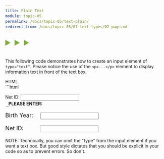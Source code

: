 ```yaml
---
title: Plain Text
module: topic-05
permalink: /docs/topic-05/text-plain/
redirect_from: /docs/topic-05/07-text-types/02-page.md
---
```


<img src="./../../../img/arrow-divider.svg" style="width: 75px; border: none; margin: 0px 0 20px 0" />

This following code demonstrates how to create an input element of `type="text"`. Please notice the use of the `<p>...</p>` element to display information text in front of the text box.


<div id="code-heading">HTML</div>
```html
<p>
  Net ID:
  <input type="text" name="name" id="test-text" />
</p>
```

<div class="row" style="margin-top: -30px;">
  <div class="col-lg-12">
    <div class="bs-component">
      <div class="panel panel-success">
        <div class="panel-heading">
          <h4 style="text-transform: uppercase; margin: inherit;">
            <i class="fa fa-check-circle" aria-hidden="true" style="margin-right: 10px"></i>
            Please Enter:
          </h4>
        </div>
          <div class="panel-body">
            <p style="font-size: large;">
              <span style="margin-right: 1em;">Birth Year:</span>
              <input type="text" name="name" id="test-date" />
            </p>
            <p style="font-size: large;">
              <span style="margin-right: 2.6em;">Net ID:</span>
              <input type="text" name="name" id="test-text" />
            </p>
          </div>
      </div>
    </div>
  </div>
</div>


<span class="label label-info">NOTE:</span> Technically, you can omit the "type" from the input element if you want a text box. But good style dictates that you should be explicit in your code so as to prevent errors. So don't.
